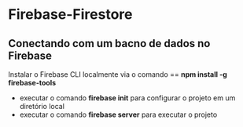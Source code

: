 # Firebase-Firestore

<h2>Conectando com um bacno de dados no Firebase</h2>
<p>Instalar o Firebase CLI localmente via o comando == <strong>npm install -g firebase-tools</strong></p>
<ul>
  <li>executar o comando <strong>firebase init</strong> para configurar o projeto em um diretório local</li>  
   <li>executar o comando <strong>firebase server</strong> para executar o projeto</li>  
</ul>
